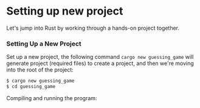 # Setting up new project

Let's jump into Rust by working through a hands-on project together.

### Setting Up a New Project

Set up a new project, the following command `cargo new guessing_game` will generate project (required files) to create a project, and then we're moving into the root of the project:

```bash
$ cargo new guessing_game
$ cd guessing_game
```

Compiling and running the program:

```bash

```
